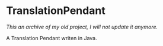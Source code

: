 # TranslationPendant

*This an archive of my old project, I will not update it anymore.*

A Translation Pendant writen in Java.
